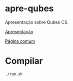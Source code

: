 # apre-qubes

Apresentação sobre Qubes OS.

[Apresentação](https://andresmrm.github.io/apre-qubes)

[Página comum](https://andresmrm.github.io/apre-qubes/pagina.html)

# Compilar

	./run.sh
